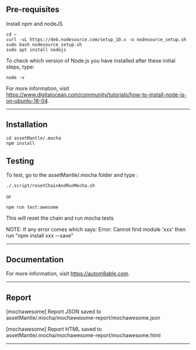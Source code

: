 ## Pre-requisites

Install npm and nodeJS
```
cd ~
curl -sL https://deb.nodesource.com/setup_10.x -o nodesource_setup.sh
sudo bash nodesource_setup.sh
sudo apt install nodejs
```
To check which version of Node.js you have installed after these initial steps, type:
```
node -v
```
For more information, visit https://www.digitalocean.com/community/tutorials/how-to-install-node-js-on-ubuntu-18-04.


* * *

## Installation

```
cd assetMantle/.mocha
npm install
```
## Testing

To test, go to the  assetMantle/.mocha folder and type :

```
./.script/resetChainAndRunMocha.sh
```
or 
```
npm run test:awesome
```
This will reset the chain and run mocha tests

NOTE: If any error comes which says: Error: Cannot find module 'xxx'
then run "npm install xxx --save"

***

## Documentation

For more information, visit https://autom8able.com.
   
***
 
## Report

[mochawesome] Report JSON saved to assetMantle/.mocha/mochawesome-report/mochawesome.json

[mochawesome] Report HTML saved to assetMantle/.mocha/mochawesome-report/mochawesome.html


* * *
